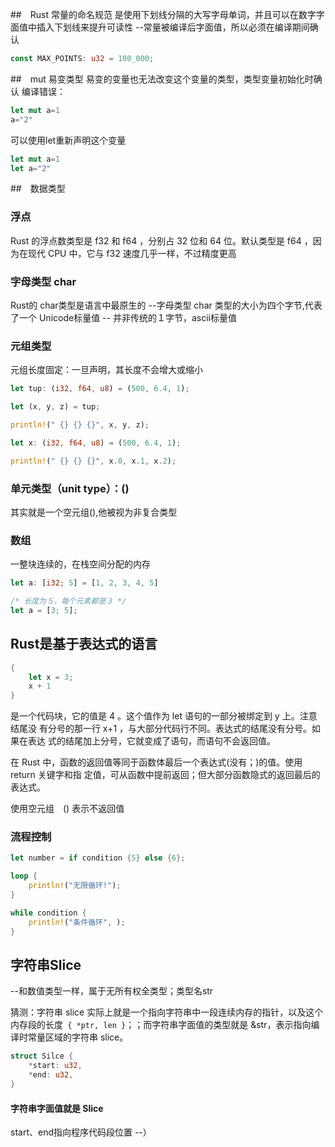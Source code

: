 ##　Rust 常量的命名规范
是使用下划线分隔的大写字母单词，并且可以在数字字面值中插入下划线来提升可读性
--常量被编译后字面值，所以必须在编译期间确认
```rs
const MAX_POINTS: u32 = 100_000;
```


##　mut 易变类型
易变的变量也无法改变这个变量的类型，类型变量初始化时确认
编译错误：
```rs
let mut a=1
a="2"
```

可以使用let重新声明这个变量
```rs
let mut a=1
let a="2"
```

##　数据类型

### 浮点
Rust
的浮点数类型是 f32 和 f64 ，分别占 32 位和 64 位。默认类型是 f64 ，因为在现代 CPU
中，它与 f32 速度几乎一样，不过精度更高

### 字母类型 char
Rust的 char类型是语言中最原生的 --字母类型
char 类型的大小为四个字节,代表了一个 Unicode标量值
-- 并非传统的１字节，ascii标量值

### 元组类型
元组长度固定：一旦声明，其长度不会增大或缩小
```rs
let tup: (i32, f64, u8) = (500, 6.4, 1);

let (x, y, z) = tup;

println!(" {} {} {}", x, y, z);
```

```rs
let x: (i32, f64, u8) = (500, 6.4, 1);

println!(" {} {} {}", x.0, x.1, x.2);
```

### 单元类型（unit type）：()
其实就是一个空元组(),他被视为非复合类型

### 数组
一整块连续的，在栈空间分配的内存
```rs
let a: [i32; 5] = [1, 2, 3, 4, 5]

/* 长度为５，每个元素都是３ */
let a = [3; 5];
```


## Rust是基于表达式的语言
```rs
{
    let x = 3;
    x + 1
}
```
是一个代码块，它的值是 4 。这个值作为 let 语句的一部分被绑定到 y 上。注意结尾没
有分号的那一行 x+1 ，与大部分代码行不同。表达式的结尾没有分号。如果在表达
式的结尾加上分号，它就变成了语句，而语句不会返回值。

在 Rust 中，函数的返回值等同于函数体最后一个表达式(没有；)的值。使用 return 关键字和指
定值，可从函数中提前返回；但大部分函数隐式的返回最后的表达式。

使用空元组　() 表示不返回值

### 流程控制
```rs
let number = if condition {5} else {6};

loop {
    println!("无限循环!");
}

while condition {
    println!("条件循环", );
}
```


## 字符串Slice
--和数值类型一样，属于无所有权全类型；类型名str

猜测：字符串 slice 实际上就是一个指向字符串中一段连续内存的指针，以及这个内存段的长度` { *ptr, len }`；；而字符串字面值的类型就是 &str，表示指向编译时常量区域的字符串 slice。
```rs
struct Silce {
    *start: u32,
    *end: u32,
}
```

#### 字符串字面值就是 Slice
start、end指向程序代码段位置    --）

